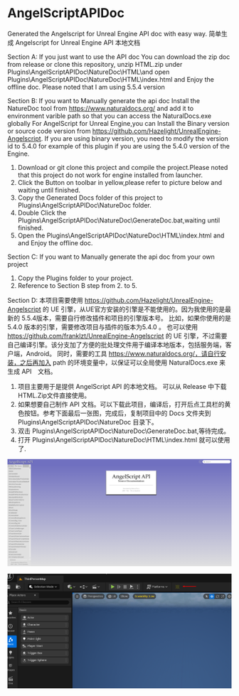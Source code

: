 # AngelScriptAPIDoc
Generated the Angelscript for Unreal Engine API doc with easy way.
简单生成 Angelscript for Unreal Engine API 本地文档 

Section A:
If you just want to use the API doc 
You can download the zip doc from release or clone this repository, unzip HTML.zip under Plugins\AngelScriptAPIDoc\NatureDoc\HTML\and open Plugins\AngelScriptAPIDoc\NatureDoc\HTML\index.html and Enjoy the offline doc.
Please noted that I am using 5.5.4 version

Section B:
If you want to Manually generate the api doc 
Install the NatureDoc tool from https://www.naturaldocs.org/ and add it to environment varible path so that you can access the NaturalDocs.exe globally
For AngelScript for Unreal Engine,you can Install the Binary version or source code version from https://github.com/Hazelight/UnrealEngine-Angelscript.
If you are using binary version, you need to modify the version id to 5.4.0 for example of this plugin if you are using the 5.4.0 version of the Engine.

1. Download or git clone this project and compile the project.Please noted that this project do not work for engine installed from launcher.
2. Click the Button on toolbar in yellow,please refer to picture below and waiting until finished.
3. Copy the Generated Docs folder of this project to Plugins\AngelScriptAPIDoc\NatureDoc folder.
4. Double Click the Plugins\AngelScriptAPIDoc\NatureDoc\GenerateDoc.bat,waiting until finished.
5. Open the Plugins\AngelScriptAPIDoc\NatureDoc\HTML\index.html and and Enjoy the offline doc.

Section C:
If you want to Manually generate the api doc from your own project
1. Copy the Plugins folder to your project.
2. Reference to Section B step from 2. to 5.  

Section D:
本项目需要使用 https://github.com/Hazelight/UnrealEngine-Angelscript 的 UE 引擎，从UE官方安装的引擎是不能使用的。因为我使用的是最新的 5.5.4版本，需要自行修改插件和项目的引擎版本号。
比如，如果你使用的是　5.4.0 版本的引擎，需要修改项目与插件的版本为5.4.0 。
也可以使用 https://github.com/franklzt/UnrealEngine-Angelscript 的 UE 引擎，不过需要自己编译引擎。该分支加了方便的批处理文件用于编译本地版本，包括服务端，客户端，Android。
同时，需要的工具 https://www.naturaldocs.org/，请自行安装，之后再加入 path 的环境变量中，以保证可以全局使用 NaturalDocs.exe 来生成 API　文档。

1. 项目主要用于是提供 AngelScript API 的本地文档。 可以从 Release 中下载HTML.Zip文件直接使用。 
2. 如果想要自己制作 API 文档。可以下载此项目，编译后，打开后点工具栏的黄色按钮。参考下面最后一张图，完成后，复制项目中的 Docs 文件夹到 Plugins\AngelScriptAPIDoc\NatureDoc 目录下。
3. 双击 Plugins\AngelScriptAPIDoc\NatureDoc\GenerateDoc.bat,等待完成。
4. 打开 Plugins\AngelScriptAPIDoc\NatureDoc\HTML\index.html 就可以使用了.
 

<p align="center">
  <img src="ReadMe.png" alt="Off line doc Index">
</p>

<p align="center">
  <img src="Toolbar_GenerateDoc_Button.png" alt="Generate button in toolbar ">
</p>

